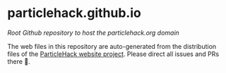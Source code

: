 # particlehack.github.io

_Root Github repository to host the particlehack.org domain_

The web files in this repository are auto-generated from the distribution files of the [ParticleHack website project](https://github.com/ParticleHack/website). Please direct all
issues and PRs there 🙂.
